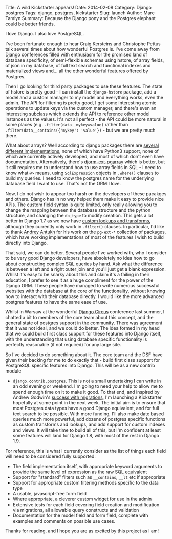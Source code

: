Title: A wild Kickstarter appears!
Date: 2014-02-08
Category: Django postgres
Tags: django, postgres, kickstarter
Slug: launch
Author: Marc Tamlyn
Summary: Because the Django pony and the Postgres elephant could be better friends.

I love Django. I also love PostgreSQL.

I've been fortunate enough to hear Craig Kersteins and Christophe Pettus talk
several times about how wonderful Postgres is. I've come away from Django
conferences filled with enthusiasm for the promised land of database
specificity, of semi-flexible schemas using hstore, of array fields, of json in
my database, of full text search and functional indexes and materialized views
and… all the other wonderful features offered by Postgres.

Then I go looking for third party packages to use these features. The state of
hstore is pretty good - I can install the `django-hstore` package, add a model
and a custom manager to my model and everything works, even the admin. The API
for filtering is pretty good, I get some interesting atomic operations to
update keys via the custom manager, and there's even an interesting subclass
which extends the API to reference other model instances as the values. It's
not all perfect - the API could be more natural in some places (e.g.
`.filter(data__mykey=value)` rather than `.filter(data__contains({'mykey':
'value'})` - but we are pretty much there.

What about arrays? Well according to django packages there are [several
different implementations](https://www.djangopackages.com/grids/g/arrayfield/),
none of which have Python3 support, none of which are currently actively
developed, and most of which don't even have documentation. Alternatively,
there's [djorm-ext-pgarray](https://github.com/niwibe/djorm-ext-pgarray) which
is better, but it still requires me to understand how to use array fields in
SQL - I need to know what `@>` means, using `SqlExpression` objects in
`.where()` clauses to build my queries. I need to know the postgres name for
the underlying database field I want to use. That's not the ORM I love.

Now, I do not wish to appear too harsh on the developers of these pacakges and
others. Django has in no way helped them make it easy to provide nice APIs. The
custom field syntax is quite limited, only really allowing you to change the
mapping between the database structure and the python structure, and changing
the `db_type` to modify creation. This gets a lot better in Django 1.7 as we
now have [custom lookups and
transforms](https://docs.djangoproject.com/en/dev/ref/models/custom-lookups/),
although they currently only work in `.filter()` clauses. In particular, I'd
like to thank [Andrey Antukh](https://github.com/niwibe) for his work on the
`pg-ext-*` collection of packages, which have working implementations of most
of the features I wish to build directly into Django.

That said, we can do better. Several people I've worked with, who I consider to
be very good Django developers, have absolutely no idea how to go about
constructing complex SQL queries by hand. Ask what the difference is between
a left and a right outer join and you'll just get a blank expression. Whilst
it's easy to be snarky about this and claim it's a failing in their education,
I prefer to see it as a huge compliment for the power of the Django ORM. These
people have managed to write numerous successful websites with the database at
the core of the functionality, without knowing how to interact with their
database directly. I would like the more advanced postgres features to have the
same ease of use.

Whilst in Warsaw at the wonderful [Django Circus](http://2013.djangocon.eu/)
conference last summer, I chatted a bit to members of the core team about this
concept, and the general state of postgres support in the community. There was
agreement that it was not ideal, and we could do better. The idea formed in my
head that we could build first class support for these features into Django
itself, with the understanding that using database specific functionality is
perfectly reasonable (if not required) for any large site.

So I've decided to do something about it. The core team and the DSF have given
their backing for me to do exactly that - build first class support for
PostgreSQL specific features into Django. This will be as a new contrib module
- `django.contrib.postgres`. This is not a small undertaking I can write in an
odd evening or weekend. I'm going to need your help to allow me to spend enough
time on it to make it good. To that end, and inspired by Andrew Godwin's
[success with
migrations](http://www.kickstarter.com/projects/andrewgodwin/schema-migrations-for-django),
I'm launching a Kickstarter hopefully at some point in the next week. The
initial aim is to ensure that most Postgres data types have a good Django
equivalent, and for full text search to be possible. With more funding, I'll
also make date based queries much more powerful, add dozens of postgres
specific functions as custom transforms and lookups, and add support for custom
indexes and views. It will take time to build all of this, but I'm confident at
least some features will land for Django 1.8, with most of the rest in Django
1.9.

For reference, this is what I currently consider as the list of things each
field will need to be considered fully supported:

- The field implementation itself, with appropriate keyword arguments to
  provide the same level of expression as the raw SQL equivalent
- Support for "standard" filters such as `__contains`, `__lt` etc if
  appropriate
- Support for appropriate custom filtering methods specific to the data type
- A usable, javascript-free form field
- Where appropriate, a cleverer custom widget for use in the admin
- Extensive tests for each field covering field creation and modification via
  migrations, all allowable query constructs and validation
- Documentation for the model field and form field, complete with examples and
  comments on possible use cases.

Thanks for reading, and I hope you are as excited by this project as I am!
